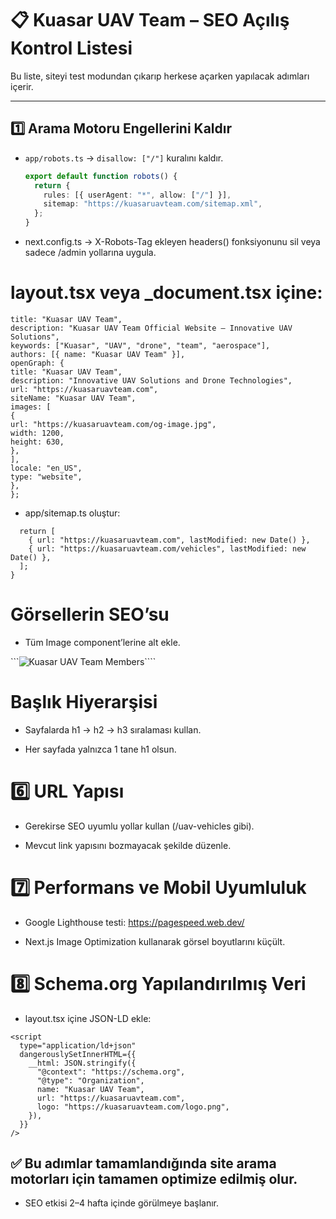 # 📋 Kuasar UAV Team – SEO Açılış Kontrol Listesi

Bu liste, siteyi test modundan çıkarıp herkese açarken yapılacak adımları içerir.

---

## 1️⃣ Arama Motoru Engellerini Kaldır

- `app/robots.ts` → `disallow: ["/"]` kuralını kaldır.

  ```ts
  export default function robots() {
    return {
      rules: [{ userAgent: "*", allow: ["/"] }],
      sitemap: "https://kuasaruavteam.com/sitemap.xml",
    };
  }
  ```

- next.config.ts → X-Robots-Tag ekleyen headers() fonksiyonunu sil veya sadece /admin yollarına uygula.

# layout.tsx veya \_document.tsx içine:

```export const metadata = {
title: "Kuasar UAV Team",
description: "Kuasar UAV Team Official Website – Innovative UAV Solutions",
keywords: ["Kuasar", "UAV", "drone", "team", "aerospace"],
authors: [{ name: "Kuasar UAV Team" }],
openGraph: {
title: "Kuasar UAV Team",
description: "Innovative UAV Solutions and Drone Technologies",
url: "https://kuasaruavteam.com",
siteName: "Kuasar UAV Team",
images: [
{
url: "https://kuasaruavteam.com/og-image.jpg",
width: 1200,
height: 630,
},
],
locale: "en_US",
type: "website",
},
};
```

- app/sitemap.ts oluştur:

```export default function sitemap() {
  return [
    { url: "https://kuasaruavteam.com", lastModified: new Date() },
    { url: "https://kuasaruavteam.com/vehicles", lastModified: new Date() },
  ];
}
```

# Görsellerin SEO’su

- Tüm Image component’lerine alt ekle.

```<Image src="/tea.jpg" alt="Kuasar UAV Team Members" width={500} height={500} />````

# Başlık Hiyerarşisi

- Sayfalarda h1 → h2 → h3 sıralaması kullan.

- Her sayfada yalnızca 1 tane h1 olsun.

# 6️⃣ URL Yapısı

- Gerekirse SEO uyumlu yollar kullan (/uav-vehicles gibi).

- Mevcut link yapısını bozmayacak şekilde düzenle.

# 7️⃣ Performans ve Mobil Uyumluluk

- Google Lighthouse testi: https://pagespeed.web.dev/

- Next.js Image Optimization kullanarak görsel boyutlarını küçült.

# 8️⃣ Schema.org Yapılandırılmış Veri

- layout.tsx içine JSON-LD ekle:

```
<script
  type="application/ld+json"
  dangerouslySetInnerHTML={{
    __html: JSON.stringify({
      "@context": "https://schema.org",
      "@type": "Organization",
      name: "Kuasar UAV Team",
      url: "https://kuasaruavteam.com",
      logo: "https://kuasaruavteam.com/logo.png",
    }),
  }}
/>
```

## ✅ Bu adımlar tamamlandığında site arama motorları için tamamen optimize edilmiş olur.

- SEO etkisi 2–4 hafta içinde görülmeye başlanır.
